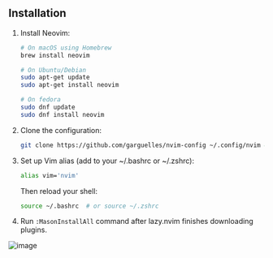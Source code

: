 ## Installation

1. Install Neovim:
   ```bash
   # On macOS using Homebrew
   brew install neovim

   # On Ubuntu/Debian
   sudo apt-get update
   sudo apt-get install neovim

   # On fedora
   sudo dnf update
   sudo dnf install neovim
   ```

2. Clone the configuration:
   ```bash
   git clone https://github.com/garguelles/nvim-config ~/.config/nvim && nvim
   ```

3. Set up Vim alias (add to your ~/.bashrc or ~/.zshrc):
   ```bash
   alias vim='nvim'
   ```
   Then reload your shell:
   ```bash
   source ~/.bashrc  # or source ~/.zshrc
   ```

4. Run `:MasonInstallAll` command after lazy.nvim finishes downloading plugins.

![image](https://github.com/user-attachments/assets/d9ee1cc2-7943-4f82-a6e1-3bdcfe7a8504)

